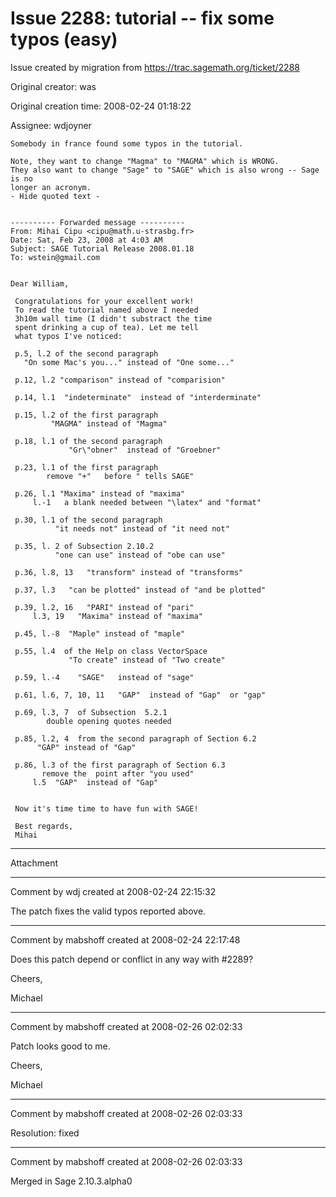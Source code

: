 # Issue 2288: tutorial -- fix some typos (easy)

Issue created by migration from https://trac.sagemath.org/ticket/2288

Original creator: was

Original creation time: 2008-02-24 01:18:22

Assignee: wdjoyner


```
Somebody in france found some typos in the tutorial.

Note, they want to change "Magma" to "MAGMA" which is WRONG.
They also want to change "Sage" to "SAGE" which is also wrong -- Sage is no
longer an acronym.
- Hide quoted text -


---------- Forwarded message ----------
From: Mihai Cipu <cipu@math.u-strasbg.fr>
Date: Sat, Feb 23, 2008 at 4:03 AM
Subject: SAGE Tutorial Release 2008.01.18
To: wstein@gmail.com


Dear William,

 Congratulations for your excellent work!
 To read the tutorial named above I needed
 3h10m wall time (I didn't substract the time
 spent drinking a cup of tea). Let me tell
 what typos I've noticed:

 p.5, l.2 of the second paragraph
   "On some Mac's you..." instead of "One some..."

 p.12, l.2 "comparison" instead of "comparision"

 p.14, l.1  "indeterminate"  instead of "interderminate"

 p.15, l.2 of the first paragraph
         "MAGMA" instead of "Magma"

 p.18, l.1 of the second paragraph
             "Gr\"obner"  instead of "Groebner"

 p.23, l.1 of the first paragraph
        remove "+"   before " tells SAGE"

 p.26, l.1 "Maxima" instead of "maxima"
     l.-1   a blank needed between "\latex" and "format"

 p.30, l.1 of the second paragraph
          "it needs not" instead of "it need not"

 p.35, l. 2 of Subsection 2.10.2
          "one can use" instead of "obe can use"

 p.36, l.8, 13   "transform" instead of "transforms"

 p.37, l.3   "can be plotted" instead of "and be plotted"

 p.39, l.2, 16   "PARI" instead of "pari"
     l.3, 19   "Maxima" instead of "maxima"

 p.45, l.-8  "Maple" instead of "maple"

 p.55, l.4  of the Help on class VectorSpace
             "To create" instead of "Two create"

 p.59, l.-4    "SAGE"   instead of "sage"

 p.61, l.6, 7, 10, 11   "GAP"  instead of "Gap"  or "gap"

 p.69, l.3, 7  of Subsection  5.2.1
        double opening quotes needed

 p.85, l.2, 4  from the second paragraph of Section 6.2
      "GAP" instead of "Gap"

 p.86, l.3 of the first paragraph of Section 6.3
       remove the  point after "you used"
     l.5  "GAP"  instead of "Gap"


 Now it's time time to have fun with SAGE!

 Best regards,
 Mihai
```



---

Attachment


---

Comment by wdj created at 2008-02-24 22:15:32

The patch fixes the valid typos reported above.


---

Comment by mabshoff created at 2008-02-24 22:17:48

Does this patch depend or conflict in any way with #2289?

Cheers,

Michael


---

Comment by mabshoff created at 2008-02-26 02:02:33

Patch looks good to me.

Cheers,

Michael


---

Comment by mabshoff created at 2008-02-26 02:03:33

Resolution: fixed


---

Comment by mabshoff created at 2008-02-26 02:03:33

Merged in Sage 2.10.3.alpha0
